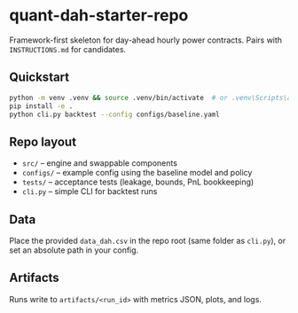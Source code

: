 # quant-dah-starter-repo

Framework-first skeleton for day-ahead hourly power contracts. Pairs with `INSTRUCTIONS.md` for candidates.

## Quickstart
```bash
python -m venv .venv && source .venv/bin/activate  # or .venv\Scripts\activate on Windows
pip install -e .
python cli.py backtest --config configs/baseline.yaml
```

## Repo layout
- `src/` – engine and swappable components
- `configs/` – example config using the baseline model and policy
- `tests/` – acceptance tests (leakage, bounds, PnL bookkeeping)
- `cli.py` – simple CLI for backtest runs

## Data
Place the provided `data_dah.csv` in the repo root (same folder as `cli.py`), or set an absolute path in your config.

## Artifacts
Runs write to `artifacts/<run_id>` with metrics JSON, plots, and logs.
